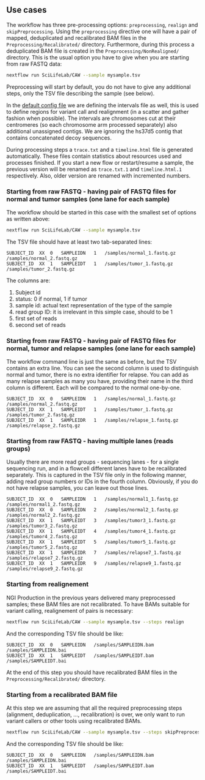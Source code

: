 ## Use cases
The workflow has three pre-processing options: `preprocessing`, `realign` and `skipPreprocessing`. Using the `preprocessing` directive one will have a pair of mapped, deduplicated and recalibrated BAM files in the `Preprocessing/Recalibrated/` directory. Furthermore, during this process a deduplicated BAM file is created in the `Preprocessing/NonRealigned/` directory. This is the usual option you have to give when you are starting from raw FASTQ data:

```bash
nextflow run SciLifeLab/CAW --sample mysample.tsv
```

Preprocessing will start by default, you do not have to give any additional steps, only the TSV file describing the sample (see below).

In the [default config file](config/milou.config) we are defining the intervals file as well, this is used to define regions for variant call and realignment (in a scatter and gather fashion when possible). The intervals are chromosomes cut at their centromeres (so each chromosome arm processed separately) also additional unassigned contigs. We are ignoring the hs37d5 contig that contains concatenated decoy sequences.

During processing steps a `trace.txt` and a `timeline.html` file is generated automatically. These files contain statistics about resources used and processes finished. If you start a new flow or restart/resume a sample, the previous version will be renamed as `trace.txt.1` and `timeline.html.1` respectively. Also, older version are renamed with incremented numbers.

### Starting from raw FASTQ - having pair of FASTQ files for normal and tumor samples (one lane for each sample)

The workflow should be started in this case with the smallest set of options as written above:
```bash
nextflow run SciLifeLab/CAW --sample mysample.tsv
```
The TSV file should have at least two tab-separated lines:
```
SUBJECT_ID  XX	0	SAMPLEIDN	1	/samples/normal_1.fastq.gz	/samples/normal_2.fastq.gz
SUBJECT_ID  XX	1	SAMPLEIDT	1	/samples/tumor_1.fastq.gz	/samples/tumor_2.fastq.gz
```
The columns are:
1. Subject id
2. status: 0 if normal, 1 if tumor
3. sample id: actual text representation of the type of the sample
4. read group ID: it is irrelevant in this simple case, should to be 1
5. first set of reads
6. second set of reads

### Starting from raw FASTQ - having pair of FASTQ files for normal, tumor and relapse samples (one lane for each sample)

The workflow command line is just the same as before, but the TSV contains an extra line. You can see the second column is used to distinguish normal and tumor, there is no extra identifier for relapse. You can add as many relapse samples as many you have, providing their name in the third column is different. Each will be compared to the normal
one-by-one.
```
SUBJECT_ID  XX	0	SAMPLEIDN	1	/samples/normal_1.fastq.gz	/samples/normal_2.fastq.gz
SUBJECT_ID  XX	1	SAMPLEIDT	1	/samples/tumor_1.fastq.gz	/samples/tumor_2.fastq.gz
SUBJECT_ID  XX	1	SAMPLEIDR	1	/samples/relapse_1.fastq.gz	/samples/relapse_2.fastq.gz
```
### Starting from raw FASTQ - having multiple lanes (reads groups)

Usually there are more read groups - sequencing lanes - for a single sequencing run, and in a flowcell different lanes have to be recalibrated separately. This is captured in the TSV file only in the following manner, adding read group numbers or IDs in the fourth column. Obviously, if you do not have relapse samples, you can leave out those lines.
```
SUBJECT_ID  XX	0	SAMPLEIDN	1	/samples/normal1_1.fastq.gz	/samples/normal1_2.fastq.gz
SUBJECT_ID  XX	0	SAMPLEIDN	2	/samples/normal2_1.fastq.gz	/samples/normal2_2.fastq.gz
SUBJECT_ID  XX	1	SAMPLEIDT	3	/samples/tumor3_1.fastq.gz	/samples/tumor3_2.fastq.gz
SUBJECT_ID  XX	1	SAMPLEIDT	4	/samples/tumor4_1.fastq.gz	/samples/tumor4_2.fastq.gz
SUBJECT_ID  XX	1	SAMPLEIDT	5	/samples/tumor5_1.fastq.gz	/samples/tumor5_2.fastq.gz
SUBJECT_ID  XX	1	SAMPLEIDR	7	/samples/relapse7_1.fastq.gz	/samples/relapse7_2.fastq.gz
SUBJECT_ID  XX	1	SAMPLEIDR	9	/samples/relapse9_1.fastq.gz	/samples/relapse9_2.fastq.gz
```

### Starting from realignement

NGI Production in the previous years delivered many preprocessed samples; these BAM files are not recalibrated. To have BAMs suitable for
variant calling, realignement of pairs is necessary:
```bash
nextflow run SciLifeLab/CAW --sample mysample.tsv --steps realign
```
And the corresponding TSV file should be like:
```
SUBJECT_ID  XX	0	SAMPLEIDN	/samples/SAMPLEIDN.bam	/samples/SAMPLEIDN.bai
SUBJECT_ID  XX	1	SAMPLEIDT	/samples/SAMPLEIDT.bam	/samples/SAMPLEIDT.bai
```
At the end of this step you should have recalibrated BAM files in the `Preprocessing/Recalibrated/` directory.

### Starting from a recalibrated BAM file

At this step we are assuming that all the required preprocessing steps (alignment, deduplication, ..., recalibration) is over, we only want to run variant callers or other tools using recalibrated BAMs.

```bash
nextflow run SciLifeLab/CAW --sample mysample.tsv --steps skipPreprocessing
```
And the corresponding TSV file should be like:
```
SUBJECT_ID  XX	0	SAMPLEIDN	/samples/SAMPLEIDN.bam	/samples/SAMPLEIDN.bai
SUBJECT_ID  XX	1	SAMPLEIDT	/samples/SAMPLEIDT.bam	/samples/SAMPLEIDT.bai
```

